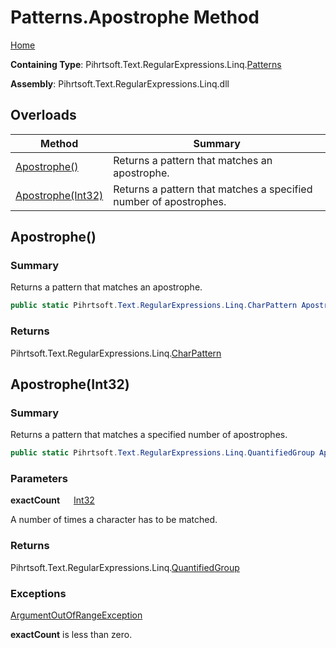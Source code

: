 # Patterns\.Apostrophe Method

[Home](../../../../../../README.md)

**Containing Type**: Pihrtsoft\.Text\.RegularExpressions\.Linq\.[Patterns](../README.md)

**Assembly**: Pihrtsoft\.Text\.RegularExpressions\.Linq\.dll

## Overloads

| Method | Summary |
| ------ | ------- |
| [Apostrophe()](#Pihrtsoft_Text_RegularExpressions_Linq_Patterns_Apostrophe) | Returns a pattern that matches an apostrophe\. |
| [Apostrophe(Int32)](#Pihrtsoft_Text_RegularExpressions_Linq_Patterns_Apostrophe_System_Int32_) | Returns a pattern that matches a specified number of apostrophes\. |

## Apostrophe\(\) <a name="Pihrtsoft_Text_RegularExpressions_Linq_Patterns_Apostrophe"></a>

### Summary

Returns a pattern that matches an apostrophe\.

```csharp
public static Pihrtsoft.Text.RegularExpressions.Linq.CharPattern Apostrophe()
```

### Returns

Pihrtsoft\.Text\.RegularExpressions\.Linq\.[CharPattern](../../CharPattern/README.md)

## Apostrophe\(Int32\) <a name="Pihrtsoft_Text_RegularExpressions_Linq_Patterns_Apostrophe_System_Int32_"></a>

### Summary

Returns a pattern that matches a specified number of apostrophes\.

```csharp
public static Pihrtsoft.Text.RegularExpressions.Linq.QuantifiedGroup Apostrophe(int exactCount)
```

### Parameters

**exactCount** &emsp; [Int32](https://docs.microsoft.com/en-us/dotnet/api/system.int32)

A number of times a character has to be matched\.

### Returns

Pihrtsoft\.Text\.RegularExpressions\.Linq\.[QuantifiedGroup](../../QuantifiedGroup/README.md)

### Exceptions

[ArgumentOutOfRangeException](https://docs.microsoft.com/en-us/dotnet/api/system.argumentoutofrangeexception)

**exactCount** is less than zero\.

